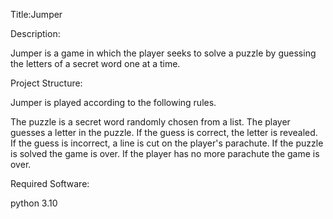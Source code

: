 Title:Jumper

Description:

Jumper is a game in which the player seeks to solve a puzzle by guessing the letters of a secret word one at a time.

Project Structure:

Jumper is played according to the following rules.

The puzzle is a secret word randomly chosen from a list. The player guesses a letter in the puzzle. If the guess is correct, the letter is revealed. If the guess is incorrect, a line is cut on the player's parachute. If the puzzle is solved the game is over. If the player has no more parachute the game is over.

Required Software:

python 3.10
